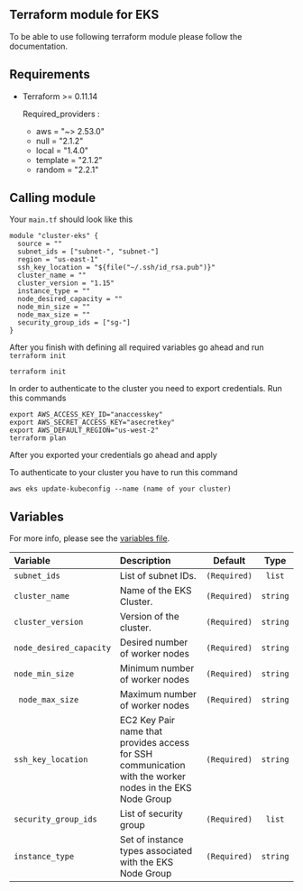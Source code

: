 ## Terraform module for EKS

To be able to use following terraform module please follow the documentation. 


## Requirements

* Terraform >= 0.11.14

  Required_providers :
  * aws      =   "~> 2.53.0"
  * null     =   "2.1.2"
  * local    =   "1.4.0"
  * template =   "2.1.2"
  * random   =   "2.2.1"



## Calling module

Your `main.tf` should look like this
```
module "cluster-eks" {
  source = ""
  subnet_ids = ["subnet-", "subnet-"]
  region = "us-east-1"
  ssh_key_location = "${file("~/.ssh/id_rsa.pub")}"
  cluster_name = ""
  cluster_version = "1.15"
  instance_type = ""
  node_desired_capacity = ""
  node_min_size = ""
  node_max_size = ""
  security_group_ids = ["sg-"]
}
```

After you finish with defining all required variables go ahead and run `terraform init`

```
terraform init
```
In order to authenticate to the cluster you need to export credentials. Run this commands
```
export AWS_ACCESS_KEY_ID="anaccesskey"
export AWS_SECRET_ACCESS_KEY="asecretkey"
export AWS_DEFAULT_REGION="us-west-2"
terraform plan
```


After you exported your credentials go ahead and apply 

To authenticate to your cluster you have to run this command

```
aws eks update-kubeconfig --name (name of your cluster)
```
## Variables

For more info, please see the [variables file](?tab=inputs).

| Variable               | Description                         | Default                                               | Type |
| :--------------------- | :---------------------------------- | :---------------------------------------------------: | :--------------------: |
| `subnet_ids` | List of subnet IDs. | `(Required)` | `list` |
| `cluster_name` |  Name of the EKS Cluster. | `(Required)` | `string` |
| `cluster_version` | Version of the cluster. | `(Required)` | `string` |
| `node_desired_capacity` | Desired number of worker nodes | `(Required)` | `string` |
| `node_min_size` | Minimum number of worker nodes | `(Required)` | `string` |
| ` node_max_size` | Maximum number of worker nodes | `(Required)` | `string` |
| `ssh_key_location` | EC2 Key Pair name that provides access for SSH communication with the worker nodes in the EKS Node Group| `(Required)` | `string` |
| `security_group_ids` |List of security group | `(Required)` | `list` |
| `instance_type` | Set of instance types associated with the EKS Node Group | `(Required)` | `string` |
